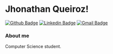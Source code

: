 # Jhonathan Queiroz!

[![Github Badge](https://img.shields.io/badge/GitHub-100000?style=for-the-badge&logo=github&logoColor=white&link=https://github.com/jhonathanqz)](https://github.com/jhonathanqz)
[![Linkedin Badge](https://img.shields.io/badge/LinkedIn-0077B5?style=for-the-badge&logo=linkedin&logoColor=white&link=https://www.linkedin.com/in/jhonathan-queiroz-747365161/)](https://www.linkedin.com/in/jhonathan-queiroz-747365161/)
[![Gmail Badge](https://img.shields.io/badge/Gmail-D14836?style=for-the-badge&logo=gmail&logoColor=white&link=mailto:jhonathanqz011@gmail.com)](mailto:jhonathanqz011@gmail.com)


### About me
Computer Science student.

